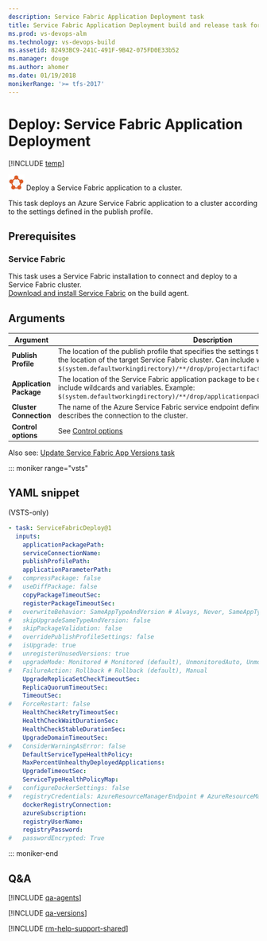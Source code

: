 ```yaml
---
description: Service Fabric Application Deployment task
title: Service Fabric Application Deployment build and release task for VSTS TFS
ms.prod: vs-devops-alm
ms.technology: vs-devops-build
ms.assetid: 82493BC9-241C-491F-9B42-075FD0E33b52
ms.manager: douge
ms.author: ahomer
ms.date: 01/19/2018
monikerRange: '>= tfs-2017'
---
```



# Deploy: Service Fabric Application Deployment

[!INCLUDE [temp](../../_shared/version-tfs-2017-rtm.md)]

![icon](_img/azure-service-fabric.png) Deploy a Service Fabric application to a cluster.

This task deploys an Azure Service Fabric application to a cluster 
according to the settings defined in the publish profile.

## Prerequisites

### Service Fabric
This task uses a Service Fabric installation to connect and 
deploy to a Service Fabric cluster.  
[Download and install Service Fabric](https://aka.ms/servicefabric) on the build agent.

## Arguments

| Argument | Description |
| -------- | ----------- |
| **Publish Profile** | The location of the publish profile that specifies the settings to use for deployment, including the location of the target Service Fabric cluster. Can include wildcards and variables. Example:<br />`$(system.defaultworkingdirectory)/**/drop/projectartifacts/**/PublishProfiles/Cloud.xml` |
| **Application Package** | The location of the Service Fabric application package to be deployed to the cluster. Can include wildcards and variables. Example: `$(system.defaultworkingdirectory)/**/drop/applicationpackage` |
| **Cluster Connection** | The name of the Azure Service Fabric service endpoint defined in the TS/TFS project that describes the connection to the cluster. |
| **Control options** | See [Control options](../../concepts/process/tasks.md#controloptions) |

Also see: [Update Service Fabric App Versions task](../utility/service-fabric-versioning.md)

::: moniker range="vsts"

## YAML snippet

(VSTS-only)

```YAML
- task: ServiceFabricDeploy@1
  inputs:
    applicationPackagePath:
    serviceConnectionName:
    publishProfilePath:
    applicationParameterPath:
#   compressPackage: false
#   useDiffPackage: false
    copyPackageTimeoutSec:
    registerPackageTimeoutSec:
#   overwriteBehavior: SameAppTypeAndVersion # Always, Never, SameAppTypeAndVersion (default)
#   skipUpgradeSameTypeAndVersion: false
#   skipPackageValidation: false
#   overridePublishProfileSettings: false
#   isUpgrade: true
#   unregisterUnusedVersions: true
#   upgradeMode: Monitored # Monitored (default), UnmonitoredAuto, UnmonitoredManual
#   FailureAction: Rollback # Rollback (default), Manual
    UpgradeReplicaSetCheckTimeoutSec:
    ReplicaQuorumTimeoutSec:
    TimeoutSec:
#   ForceRestart: false
    HealthCheckRetryTimeoutSec:
    HealthCheckWaitDurationSec:
    HealthCheckStableDurationSec:
    UpgradeDomainTimeoutSec:
#   ConsiderWarningAsError: false
    DefaultServiceTypeHealthPolicy:
    MaxPercentUnhealthyDeployedApplications:
    UpgradeTimeoutSec:
    ServiceTypeHealthPolicyMap:
#   configureDockerSettings: false
#   registryCredentials: AzureResourceManagerEndpoint # AzureResourceManagerEndpoint (default), ContainerRegistryEndpoint, UsernamePassword
    dockerRegistryConnection:
    azureSubscription:
    registryUserName:
    registryPassword:
#   passwordEncrypted: True
```

::: moniker-end

## Q&A
<!-- BEGINSECTION class="md-qanda" -->

[!INCLUDE [qa-agents](../../_shared/qa-agents.md)]

[!INCLUDE [qa-versions](../../_shared/qa-versions.md)]

<!-- ENDSECTION -->

[!INCLUDE [rm-help-support-shared](../../_shared/rm-help-support-shared.md)]
